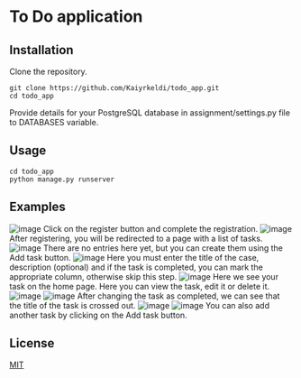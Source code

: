 # To Do application

## Installation

Clone the repository.

~~~
git clone https://github.com/Kaiyrkeldi/todo_app.git
cd todo_app 
~~~
Provide details for your PostgreSQL database in assignment/settings.py file to DATABASES variable.

## Usage

~~~
cd todo_app
python manage.py runserver
~~~

## Examples


![image](https://user-images.githubusercontent.com/67787196/150129035-be254b53-0ade-4e22-8043-0e542e085217.png)
Click on the register button and complete the registration.
![image](https://user-images.githubusercontent.com/67787196/150129193-712661a3-624e-421d-8292-95d45351ddef.png)
After registering, you will be redirected to a page with a list of tasks.
![image](https://user-images.githubusercontent.com/67787196/150129394-eb905384-a641-4617-b782-f1b78afa23bb.png)
There are no entries here yet, but you can create them using the Add task button.
![image](https://user-images.githubusercontent.com/67787196/150130258-de7ec711-1728-4b4f-9371-f8841bf8f297.png)
Here you must enter the title of the case, description (optional) and if the task is completed, you can mark the appropriate column, otherwise skip this step.
![image](https://user-images.githubusercontent.com/67787196/150130499-c0f43512-0850-4553-9f13-725e0084010c.png)
Here we see your task on the home page. Here you can view the task, edit it or delete it.
![image](https://user-images.githubusercontent.com/67787196/150131542-2ca8257a-43d2-4e66-9539-b6cc50ed19ad.png)
![image](https://user-images.githubusercontent.com/67787196/150133037-90aef24a-6bcb-415e-9e90-225ce907dae2.png)
After changing the task as completed, we can see that the title of the task is crossed out.
![image](https://user-images.githubusercontent.com/67787196/150131924-05762b30-a617-4352-941a-29fed3113ae0.png)
![image](https://user-images.githubusercontent.com/67787196/150132766-e99d4f69-6fb9-48e5-b4a9-582f7c729d76.png)
You can also add another task by clicking on the Add task button.





## License
[MIT](https://github.com/Kaiyrkeldi/Scrapper/blob/main/LICENSE)
